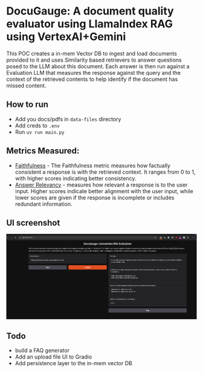 # DocuGauge: A document quality evaluator using LlamaIndex RAG using VertexAI+Gemini
This POC creates a in-mem Vector DB to ingest and load documents provided to it and uses Similarity based
retrievers to answer questions posed to the LLM about this document. 
Each answer is then run against a Evaluation LLM that measures the response against the query and the context of the 
retrieved contents to help identify if the document has missed content.
## How to run
- Add you docs/pdfs in `data-files` directory
- Add creds to `.env`
- Run `uv run main.py`

## Metrics Measured:
- [Faithfulness](https://docs.ragas.io/en/stable/concepts/metrics/available_metrics/faithfulness/) - The Faithfulness metric measures how factually consistent a response is with the retrieved context. It ranges from 0 to 1, with higher scores indicating better consistency.
- [Answer Relevancy](https://docs.ragas.io/en/stable/concepts/metrics/available_metrics/answer_relevance/) - measures how relevant a response is to the user input. Higher scores indicate better alignment with the user input, while lower scores are given if the response is incomplete or includes redundant information.

## UI screenshot
![image](./screenshots/UI.png)


## Todo
- build a FAQ generator
- Add an upload file UI to Gradio
- Add persistence layer to the in-mem vector DB
